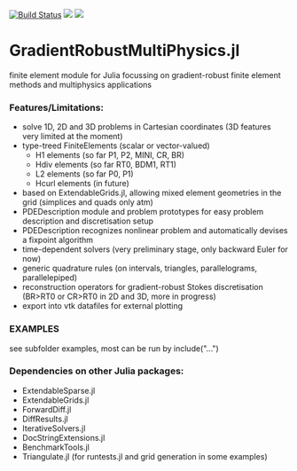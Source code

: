 [![Build Status](https://travis-ci.com/chmerdon/GradientRobustMultiPhysics.jl.svg?branch=master)](https://travis-ci.com/github/chmerdon/GradientRobustMultiPhysics.jl)
[![](https://img.shields.io/badge/docs-stable-blue.svg)](https://chmerdon.github.io/GradientRobustMultiPhysics.jl/stable/index.html)
[![](https://img.shields.io/badge/docs-dev-blue.svg)](https://chmerdon.github.io/GradientRobustMultiPhysics.jl/dev/index.html)


# GradientRobustMultiPhysics.jl

finite element module for Julia focussing on gradient-robust finite element methods and multiphysics applications


### Features/Limitations:
- solve 1D, 2D and 3D problems in Cartesian coordinates (3D features very limited at the moment)
- type-treed FiniteElements (scalar or vector-valued)
    - H1 elements (so far P1, P2, MINI, CR, BR)
    - Hdiv elements (so far RT0, BDM1, RT1)
    - L2 elements (so far P0, P1)
    - Hcurl elements (in future)
- based on ExtendableGrids.jl, allowing mixed element geometries in the grid (simplices and quads only atm)
- PDEDescription module and problem prototypes for easy problem description and discretisation setup
- PDEDescription recognizes nonlinear problem and automatically devises a fixpoint algorithm
- time-dependent solvers (very preliminary stage, only backward Euler for now)
- generic quadrature rules (on intervals, triangles, parallelograms, parallelepiped)
- reconstruction operators for gradient-robust Stokes discretisation (BR>RT0 or CR>RT0 in 2D and 3D, more in progress)
- export into vtk datafiles for external plotting


### EXAMPLES 
see subfolder examples, most can be run by include("...")


### Dependencies on other Julia packages:
- ExtendableSparse.jl
- ExtendableGrids.jl
- ForwardDiff.jl
- DiffResults.jl
- IterativeSolvers.jl
- DocStringExtensions.jl
- BenchmarkTools.jl
- Triangulate.jl (for runtests.jl and grid generation in some examples)
